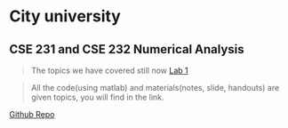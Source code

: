 
# City university

## CSE 231 and CSE 232 Numerical Analysis

> The topics we have covered still now
> [Lab 1](https://github.com/suptaphilip/CityUniversity-NumericalAnalysis/raw/Fall-2018/Lab%201.pdf)

> All the code(using matlab) and materials(notes, slide, handouts) are given topics, you will find in the link.

[Github Repo](https://github.com/suptaphilip/CityUniversity-NumericalAnalysis/tree/Fall-2018)
